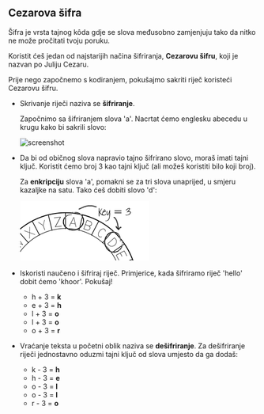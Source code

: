 ## Cezarova šifra

Šifra je vrsta tajnog kôda gdje se slova međusobno zamjenjuju tako da nitko ne može pročitati tvoju poruku.

Koristit ćeš jedan od najstarijih načina šifriranja, **Cezarovu šifru**, koji je nazvan po Juliju Cezaru.

Prije nego započnemo s kodiranjem, pokušajmo sakriti riječ koristeći Cezarovu šifru.

+ Skrivanje riječi naziva se **šifriranje**.
    
    Započnimo sa šifriranjem slova 'a'. Nacrtat ćemo englesku abecedu u krugu kako bi sakrili slovo:
    
    ![screenshot](images/messages-wheel.png)

+ Da bi od običnog slova napravio tajno šifrirano slovo, moraš imati tajni ključ. Koristit ćemo broj 3 kao tajni ključ (ali možeš koristiti bilo koji broj).
    
    Za **enkripciju** slova 'a', pomakni se za tri slova unaprijed, u smjeru kazaljke na satu. Tako ćeš dobiti slovo 'd':
    
    ![screenshot](images/messages-wheel-eg.png)

+ Iskoristi naučeno i šifriraj riječ. Primjerice, kada šifriramo riječ 'hello' dobit ćemo 'khoor'. Pokušaj!
    
    + h + 3 = **k**
    + e + 3 = **h**
    + l + 3 = **o**
    + l + 3 = **o**
    + o + 3 = **r**

+ Vraćanje teksta u početni oblik naziva se **dešifriranje**. Za dešifriranje riječi jednostavno oduzmi tajni ključ od slova umjesto da ga dodaš:
    
    + k - 3 = **h**
    + h - 3 = **e**
    + o - 3 = **l**
    + o - 3 = **l**
    + r - 3 = **o**